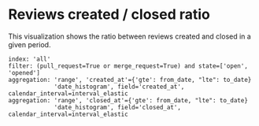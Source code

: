 # Reviews created / closed ratio

This visualization shows the ratio between reviews created and closed in a given period.

```
index: 'all'
filter: (pull_request=True or merge_request=True) and state=['open', 'opened']
aggregation: 'range', 'created_at'={'gte': from_date, "lte": to_date}
             'date_histogram', field='created_at', calendar_interval=interval_elastic
aggregation: 'range', 'closed_at'={'gte': from_date, "lte": to_date}
             'date_histogram', field='closed_at', calendar_interval=interval_elastic
```

